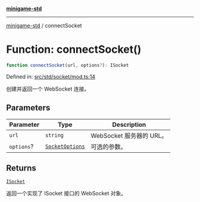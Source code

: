 [**minigame-std**](../README.md)

***

[minigame-std](../README.md) / connectSocket

# Function: connectSocket()

```ts
function connectSocket(url, options?): ISocket
```

Defined in: [src/std/socket/mod.ts:14](https://github.com/JiangJie/minigame-std/blob/c702c23d8258d9dd96d873df515d0027c84fb302/src/std/socket/mod.ts#L14)

创建并返回一个 WebSocket 连接。

## Parameters

| Parameter | Type | Description |
| ------ | ------ | ------ |
| `url` | `string` | WebSocket 服务器的 URL。 |
| `options`? | [`SocketOptions`](../type-aliases/SocketOptions.md) | 可选的参数。 |

## Returns

[`ISocket`](../interfaces/ISocket.md)

返回一个实现了 ISocket 接口的 WebSocket 对象。
